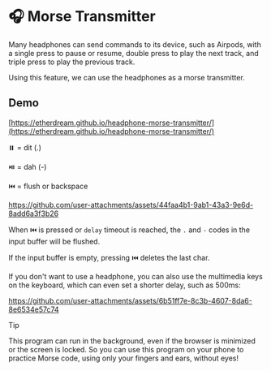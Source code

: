 # 🎧 Morse Transmitter

Many headphones can send commands to its device, such as Airpods, with a single press to pause or resume, double press to play the next track, and triple press to play the previous track.

Using this feature, we can use the headphones as a morse transmitter.

## Demo

[https://etherdream.github.io/headphone-morse-transmitter/](https://etherdream.github.io/headphone-morse-transmitter/)

⏸️ = dit (.)

⏯️ = dah (-)

⏮️ = flush or backspace

https://github.com/user-attachments/assets/44faa4b1-9ab1-43a3-9e6d-8add6a3f3b26

When ⏮️ is pressed or `delay` timeout is reached, the `.` and `-` codes in the input buffer will be flushed.

If the input buffer is empty, pressing ⏮️ deletes the last char.

If you don't want to use a headphone, you can also use the multimedia keys on the keyboard, which can even set a shorter delay, such as 500ms:

https://github.com/user-attachments/assets/6b51ff7e-8c3b-4607-8da6-8e6534e57c74

> [!Tip]
> This program can run in the background, even if the browser is minimized or the screen is locked. So you can use this program on your phone to practice Morse code, using only your fingers and ears, without eyes!